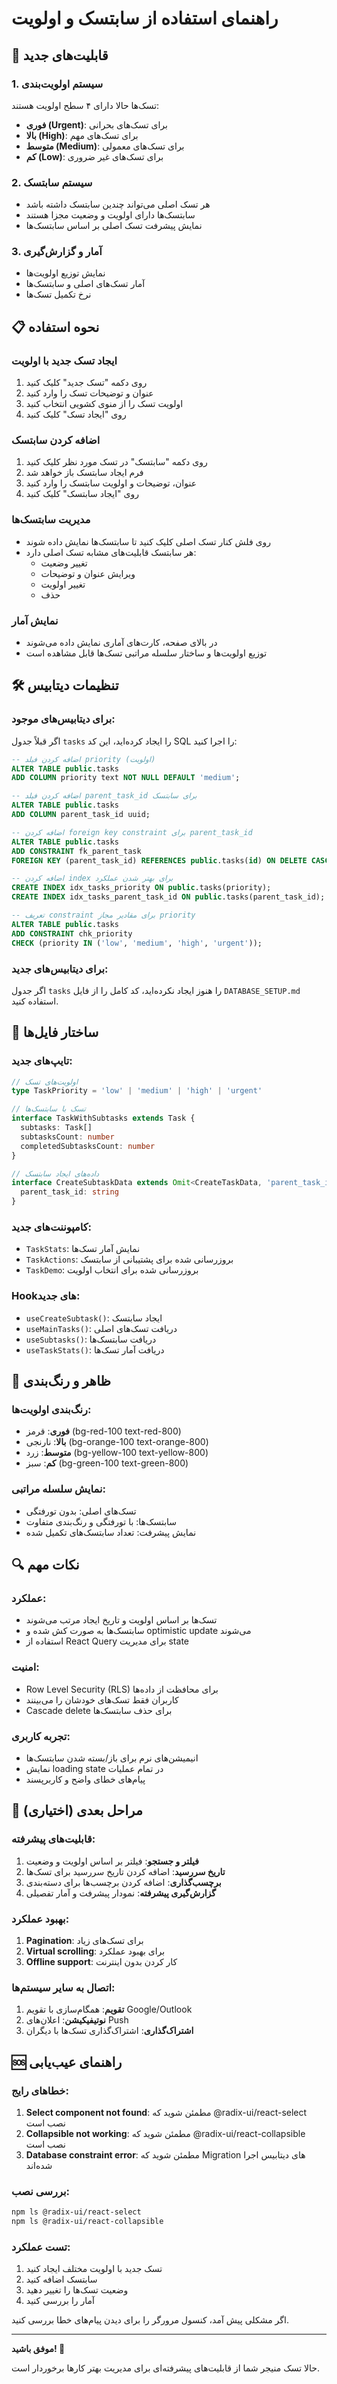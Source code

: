 # راهنمای استفاده از سابتسک و اولویت

## 🚀 قابلیت‌های جدید

### 1. سیستم اولویت‌بندی
تسک‌ها حالا دارای ۴ سطح اولویت هستند:
- **فوری (Urgent)**: برای تسک‌های بحرانی
- **بالا (High)**: برای تسک‌های مهم
- **متوسط (Medium)**: برای تسک‌های معمولی  
- **کم (Low)**: برای تسک‌های غیر ضروری

### 2. سیستم سابتسک
- هر تسک اصلی می‌تواند چندین سابتسک داشته باشد
- سابتسک‌ها دارای اولویت و وضعیت مجزا هستند
- نمایش پیشرفت تسک اصلی بر اساس سابتسک‌ها

### 3. آمار و گزارش‌گیری
- نمایش توزیع اولویت‌ها
- آمار تسک‌های اصلی و سابتسک‌ها
- نرخ تکمیل تسک‌ها

## 📋 نحوه استفاده

### ایجاد تسک جدید با اولویت
1. روی دکمه "تسک جدید" کلیک کنید
2. عنوان و توضیحات تسک را وارد کنید
3. اولویت تسک را از منوی کشویی انتخاب کنید
4. روی "ایجاد تسک" کلیک کنید

### اضافه کردن سابتسک
1. روی دکمه "سابتسک" در تسک مورد نظر کلیک کنید
2. فرم ایجاد سابتسک باز خواهد شد
3. عنوان، توضیحات و اولویت سابتسک را وارد کنید
4. روی "ایجاد سابتسک" کلیک کنید

### مدیریت سابتسک‌ها
- روی فلش کنار تسک اصلی کلیک کنید تا سابتسک‌ها نمایش داده شوند
- هر سابتسک قابلیت‌های مشابه تسک اصلی دارد:
  - تغییر وضعیت
  - ویرایش عنوان و توضیحات
  - تغییر اولویت
  - حذف

### نمایش آمار
- در بالای صفحه، کارت‌های آماری نمایش داده می‌شوند
- توزیع اولویت‌ها و ساختار سلسله مراتبی تسک‌ها قابل مشاهده است

## 🛠️ تنظیمات دیتابیس

### برای دیتابیس‌های موجود:
اگر قبلاً جدول `tasks` را ایجاد کرده‌اید، این کد SQL را اجرا کنید:

```sql
-- اضافه کردن فیلد priority (اولویت)
ALTER TABLE public.tasks 
ADD COLUMN priority text NOT NULL DEFAULT 'medium';

-- اضافه کردن فیلد parent_task_id برای سابتسک
ALTER TABLE public.tasks 
ADD COLUMN parent_task_id uuid;

-- اضافه کردن foreign key constraint برای parent_task_id
ALTER TABLE public.tasks 
ADD CONSTRAINT fk_parent_task 
FOREIGN KEY (parent_task_id) REFERENCES public.tasks(id) ON DELETE CASCADE;

-- اضافه کردن index برای بهتر شدن عملکرد
CREATE INDEX idx_tasks_priority ON public.tasks(priority);
CREATE INDEX idx_tasks_parent_task_id ON public.tasks(parent_task_id);

-- تعریف constraint برای مقادیر مجاز priority
ALTER TABLE public.tasks 
ADD CONSTRAINT chk_priority 
CHECK (priority IN ('low', 'medium', 'high', 'urgent'));
```

### برای دیتابیس‌های جدید:
اگر جدول `tasks` را هنوز ایجاد نکرده‌اید، کد کامل را از فایل `DATABASE_SETUP.md` استفاده کنید.

## 🔧 ساختار فایل‌ها

### تایپ‌های جدید:
```typescript
// اولویت‌های تسک
type TaskPriority = 'low' | 'medium' | 'high' | 'urgent'

// تسک با سابتسک‌ها
interface TaskWithSubtasks extends Task {
  subtasks: Task[]
  subtasksCount: number
  completedSubtasksCount: number
}

// داده‌های ایجاد سابتسک
interface CreateSubtaskData extends Omit<CreateTaskData, 'parent_task_id'> {
  parent_task_id: string
}
```

### کامپوننت‌های جدید:
- `TaskStats`: نمایش آمار تسک‌ها
- `TaskActions`: بروزرسانی شده برای پشتیبانی از سابتسک
- `TaskDemo`: بروزرسانی شده برای انتخاب اولویت

### Hook‌های جدید:
- `useCreateSubtask()`: ایجاد سابتسک
- `useMainTasks()`: دریافت تسک‌های اصلی
- `useSubtasks()`: دریافت سابتسک‌ها
- `useTaskStats()`: دریافت آمار تسک‌ها

## 🎨 ظاهر و رنگ‌بندی

### رنگ‌بندی اولویت‌ها:
- **فوری**: قرمز (bg-red-100 text-red-800)
- **بالا**: نارنجی (bg-orange-100 text-orange-800)
- **متوسط**: زرد (bg-yellow-100 text-yellow-800)
- **کم**: سبز (bg-green-100 text-green-800)

### نمایش سلسله مراتبی:
- تسک‌های اصلی: بدون تورفتگی
- سابتسک‌ها: با تورفتگی و رنگ‌بندی متفاوت
- نمایش پیشرفت: تعداد سابتسک‌های تکمیل شده

## 🔍 نکات مهم

### عملکرد:
- تسک‌ها بر اساس اولویت و تاریخ ایجاد مرتب می‌شوند
- سابتسک‌ها به صورت کش شده و optimistic update می‌شوند
- استفاده از React Query برای مدیریت state

### امنیت:
- Row Level Security (RLS) برای محافظت از داده‌ها
- کاربران فقط تسک‌های خودشان را می‌بینند
- Cascade delete برای حذف سابتسک‌ها

### تجربه کاربری:
- انیمیشن‌های نرم برای باز/بسته شدن سابتسک‌ها
- نمایش loading state در تمام عملیات
- پیام‌های خطای واضح و کاربرپسند

## 🚀 مراحل بعدی (اختیاری)

### قابلیت‌های پیشرفته:
1. **فیلتر و جستجو**: فیلتر بر اساس اولویت و وضعیت
2. **تاریخ سررسید**: اضافه کردن تاریخ سررسید برای تسک‌ها
3. **برچسب‌گذاری**: اضافه کردن برچسب‌ها برای دسته‌بندی
4. **گزارش‌گیری پیشرفته**: نمودار پیشرفت و آمار تفصیلی

### بهبود عملکرد:
1. **Pagination**: برای تسک‌های زیاد
2. **Virtual scrolling**: برای بهبود عملکرد
3. **Offline support**: کار کردن بدون اینترنت

### اتصال به سایر سیستم‌ها:
1. **تقویم**: همگام‌سازی با تقویم Google/Outlook
2. **نوتیفیکیشن**: اعلان‌های Push
3. **اشتراک‌گذاری**: اشتراک‌گذاری تسک‌ها با دیگران

## 🆘 راهنمای عیب‌یابی

### خطاهای رایج:
1. **Select component not found**: مطمئن شوید که @radix-ui/react-select نصب است
2. **Collapsible not working**: مطمئن شوید که @radix-ui/react-collapsible نصب است
3. **Database constraint error**: مطمئن شوید که Migration های دیتابیس اجرا شده‌اند

### بررسی نصب:
```bash
npm ls @radix-ui/react-select
npm ls @radix-ui/react-collapsible
```

### تست عملکرد:
1. تسک جدید با اولویت مختلف ایجاد کنید
2. سابتسک اضافه کنید
3. وضعیت تسک‌ها را تغییر دهید
4. آمار را بررسی کنید

اگر مشکلی پیش آمد، کنسول مرورگر را برای دیدن پیام‌های خطا بررسی کنید.

---

**موفق باشید! 🎉**

حالا تسک منیجر شما از قابلیت‌های پیشرفته‌ای برای مدیریت بهتر کارها برخوردار است. 